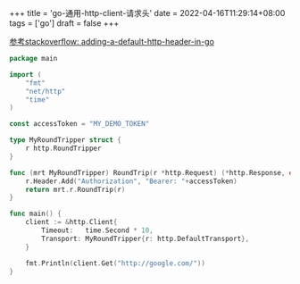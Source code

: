 +++
title = 'go-通用-http-client-请求头'
date = 2022-04-16T11:29:14+08:00
tags = ['go']
draft = false
+++

[参考stackoverflow: adding-a-default-http-header-in-go](https://stackoverflow.com/questions/51325704/adding-a-default-http-header-in-go)


```go
package main

import (
    "fmt"
    "net/http"
    "time"
)

const accessToken = "MY_DEMO_TOKEN"

type MyRoundTripper struct {
    r http.RoundTripper
}

func (mrt MyRoundTripper) RoundTrip(r *http.Request) (*http.Response, error) {
    r.Header.Add("Authorization", "Bearer: "+accessToken)
    return mrt.r.RoundTrip(r)
}

func main() {
    client := &http.Client{
        Timeout:   time.Second * 10,
        Transport: MyRoundTripper{r: http.DefaultTransport},
    }

    fmt.Println(client.Get("http://google.com/"))
}


```
